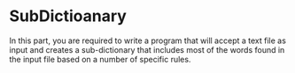 # SubDictioanary
In this part, you are required to write a program that will accept a text file as input and creates a sub-dictionary that includes most of the words found in the input file based on a number of specific rules.

